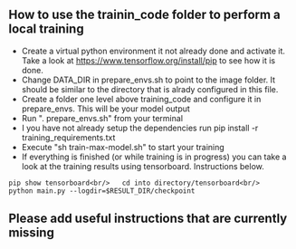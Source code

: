 ## How to use the trainin_code folder to perform a local training

* Create a virtual python environment it not already done and activate it. Take a look at https://www.tensorflow.org/install/pip to see how it is done.
* Change DATA_DIR in prepare_envs.sh to point to the image folder. It should be similar to the directory that is alrady configured in this file.
* Create a folder one level above training_code and configure it in prepare_envs. This will be your model output
* Run ". prepare_envs.sh" from your terminal
* I you have not already setup the dependencies run pip install -r training_requirements.txt
* Execute "sh train-max-model.sh" to start your training
* If everything is finished (or while training is in progress) you can take a look at the training results using tensorboard. Instructions below.

`
pip show tensorboard<br/>  
cd into directory/tensorboard<br/>  
python main.py --logdir=$RESULT_DIR/checkpoint
`

## Please add useful instructions that are currently missing
